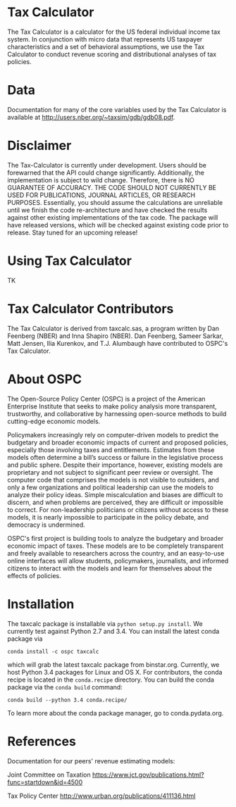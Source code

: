 Tax Calculator
=======
The Tax Calculator is a calculator for the US federal individual income tax system. In conjunction with micro data that represents US taxpayer characteristics and a set of behavioral assumptions, we use the Tax Calculator to conduct revenue scoring and distributional analyses of tax policies. 

Data
========
Documentation for many of the core variables used by the Tax Calculator is available at http://users.nber.org/~taxsim/gdb/gdb08.pdf. 

Disclaimer
========
The Tax-Calculator is currently under development. Users should be forewarned that the API could change significantly. Additionally, the implementation is subject to wild change. Therefore, there is NO GUARANTEE OF ACCURACY. THE CODE SHOULD NOT CURRENTLY BE USED FOR PUBLICATIONS, JOURNAL ARTICLES, OR RESEARCH PURPOSES.  Essentially, you should assume the calculations are unreliable until we finish the code re-architecture and have checked the results against other existing implementations of the tax code. The package will have released versions, which will be checked against existing code prior to release. Stay tuned for an upcoming release!

Using Tax Calculator
========
TK 

Tax Calculator Contributors
=======
The Tax Calculator is derived from taxcalc.sas, a program written by Dan Feenberg (NBER) and Inna Shapiro (NBER). Dan Feenberg, Sameer Sarkar, Matt Jensen, Ilia Kurenkov, and T.J. Alumbaugh have contributed to OSPC's Tax Calculator. 


About OSPC
=======
The Open-Source Policy Center (OSPC) is a project of the American Enterprise Institute that seeks to make policy analysis more transparent, trustworthy, and collaborative by harnessing open-source methods to build cutting-edge economic models. 

Policymakers increasingly rely on computer-driven models to predict the budgetary and broader economic impacts of current and proposed policies, especially those involving taxes and entitlements. Estimates from these models often determine a bill’s success or failure in the legislative process and public sphere. Despite their importance, however, existing models are proprietary and not subject to significant peer review or oversight. The computer code that comprises the models is not visible to outsiders, and only a few organizations and political leadership can use the models to analyze their policy ideas. Simple miscalculation and biases are difficult to discern, and when problems are perceived, they are difficult or impossible to correct. For non-leadership politicians or citizens without access to these models, it is nearly impossible to participate in the policy debate, and democracy is undermined.

OSPC's first project is building tools to analyze the budgetary and broader economic impact of taxes. These models are to be completely transparent and freely available to researchers across the country, and an easy-to-use online interfaces will allow students, policymakers, journalists, and informed citizens to interact with the models and learn for themselves about the effects of policies. 

Installation
=======
The taxcalc package is installable via `python setup.py install`. We currently test against Python 2.7 and 3.4. You can install the latest conda package via

```
conda install -c ospc taxcalc
```

which will grab the latest taxcalc package from binstar.org. Currently, we host Python 3.4 packages for Linux and OS X.
For contributors, the conda recipe is located in the `conda.recipe` directory. You can build the conda package via the `conda build` command:

```
conda build --python 3.4 conda.recipe/
```

To learn more about the conda package manager, go to conda.pydata.org.

References
=======
Documentation for our peers' revenue estimating models:

Joint Committee on Taxation https://www.jct.gov/publications.html?func=startdown&id=4500

Tax Policy Center http://www.urban.org/publications/411136.html 
